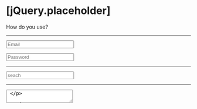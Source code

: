 [jQuery.placeholder]
==================================================

How do you use?

--------------------------------------

<p> <input type="text" placeholder="Email"> </p>
<p> <input type="password" placeholder="Password"> </p>

<script type="text/javascript">

	$.placeholder();

</script>

--------------------------------------

<p> <input type="text" id="search" placeholder="seach"> </p>


<script type="text/javascript">

	$('#search').placeholder();

</script>

--------------------------------------

<p> <textarea type="text" id="description"> </p>

<script type="text/javascript">

	$('#description').placeholder('Description');

</script>